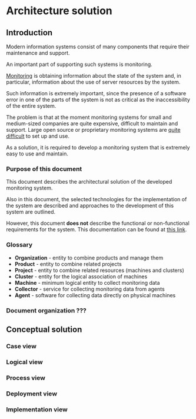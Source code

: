 # Architecture solution

## Introduction

Modern information systems consist of many components that require 
their maintenance and support.

An important part of supporting such systems is monitoring. 

[Monitoring][1] is obtaining information about the state of the system 
and, in particular, information about the use of server resources by 
the system.

Such information is extremely important, since the presence of a 
software error in one of the parts of the system is not as critical 
as the inaccessibility of the entire system.

The problem is that at the moment monitoring systems for small and 
medium-sized companies are quite expensive, difficult to maintain and 
support. Large open source or proprietary monitoring systems are 
[quite difficult][2] to set up and use.

As a solution, it is required to develop a monitoring system that is 
extremely easy to use and maintain.

### Purpose of this document

This document describes the architectural solution of the developed 
monitoring system.

Also in this document, the selected technologies for the 
implementation of the system are described and approaches to the 
development of this system are outlined.

However, this document **does not** describe the functional or 
non-functional requirements for the system. This documentation can 
be found at [this link][3].

### Glossary

- **Organization** - entity to combine products and manage them
- **Product** - entity to combine related projects
- **Project** - entity to combine related resources (machines and 
clusters)
- **Cluster** - entity for the logical association of machines
- **Machine** - minimum logical entity to collect monitoring data
- **Collector** - service for collecting monitoring data from agents
- **Agent** - software for collecting data directly on physical 
machines

### Document organization ???

## Conceptual solution

### Case view

### Logical view

### Process view

### Deployment view

### Implementation view

[1]: https://en.wikipedia.org/wiki/System_monitor
[2]: https://thenewstack.io/will-grafana-become-easier-to-use-in-2022/
[3]: https://github.com/limon-sh/documentation
